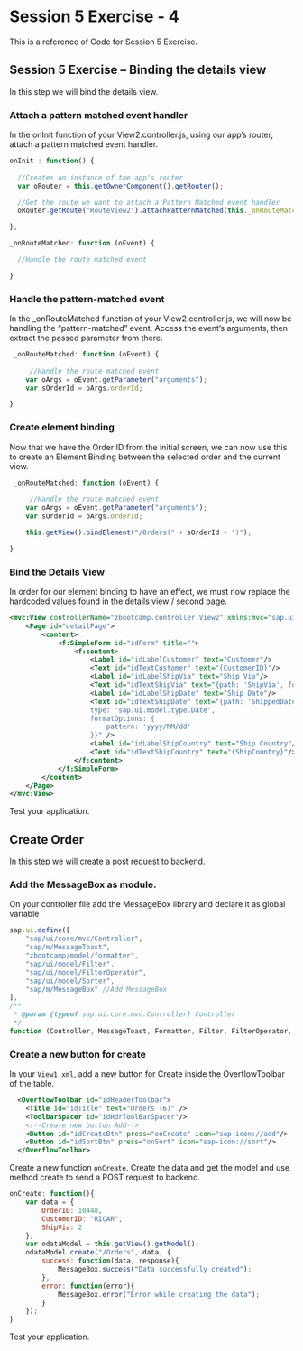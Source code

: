 # Session 5 Exercise - 4
This is a reference of Code for Session 5 Exercise.

## Session 5 Exercise – Binding the details view
In this step we will bind the details view.

### Attach a pattern matched event handler
In the onInit function of your View2.controller.js, using our app’s router, attach a pattern matched event handler. 

```js
onInit : function() {
            
  //Creates an instance of the app's router
  var oRouter = this.getOwnerComponent().getRouter();

  //Get the route we want to attach a Pattern Matched event handler
  oRouter.getRoute("RouteView2").attachPatternMatched(this._onRouteMatched, this);

},

_onRouteMatched: function (oEvent) {

  //Handle the route matched event

}
```
### Handle the pattern-matched event
In the _onRouteMatched function of your View2.controller.js, we will now be handling the “pattern-matched” event. Access the event’s arguments, then extract the passed parameter from there.

```js
 _onRouteMatched: function (oEvent) {
                
     //Handle the route matched event
    var oArgs = oEvent.getParameter("arguments");
    var sOrderId = oArgs.orderId;

}
```
### Create element binding
Now that we have the Order ID from the initial screen, we can now use this to create an Element Binding between the selected order and the current view.
```js
 _onRouteMatched: function (oEvent) {
                
     //Handle the route matched event
    var oArgs = oEvent.getParameter("arguments");
    var sOrderId = oArgs.orderId;

    this.getView().bindElement("/Orders(" + sOrderId + ")");

}
```
### Bind the Details View
In order for our element binding to have an effect, we must now replace the hardcoded values found in the details view / second page.
```xml
<mvc:View controllerName="zbootcamp.controller.View2" xmlns:mvc="sap.ui.core.mvc" displayBlock="true" xmlns="sap.m" xmlns:f="sap.ui.layout.form">
	<Page id="detailPage">
		<content>
			<f:SimpleForm id="idForm" title="">
				<f:content>
					<Label id="idLabelCustomer" text="Customer"/>
					<Text id="idTextCustomer" text="{CustomerID}"/>
					<Label id="idLabelShipVia" text="Ship Via"/>
					<Text id="idTextShipVia" text="{path: 'ShipVia', formatter: '.formatter.getShipperName'}"/>
					<Label id="idLabelShipDate" text="Ship Date"/>
					<Text id="idTextShipDate" text="{path: 'ShippedDate', 
					type: 'sap.ui.model.type.Date',
					formatOptions: {
					    pattern: 'yyyy/MM/dd'
					}}" />
					<Label id="idLabelShipCountry" text="Ship Country"/>
					<Text id="idTextShipCountry" text="{ShipCountry}"/>
				</f:content>
			</f:SimpleForm>
		</content>
	</Page>
</mvc:View>
```

Test your application.

## Create Order
In this step we will create a post request to backend. 

### Add the MessageBox as module.
On your controller file add the MessageBox library and declare it as global variable

```js
sap.ui.define([
    "sap/ui/core/mvc/Controller",
    "sap/m/MessageToast",
    "zbootcamp/model/formatter",
    "sap/ui/model/Filter",
    "sap/ui/model/FilterOperator",
    "sap/ui/model/Sorter",
    "sap/m/MessageBox" //Add MessageBox
],
/**
 * @param {typeof sap.ui.core.mvc.Controller} Controller
 */
function (Controller, MessageToast, Formatter, Filter, FilterOperator, Sorter, MessageBox) { //Add MessageBox
```

### Create a new button for create
In your ``View1 xml``, add a new button for Create inside the OverflowToolbar of the table.

```xml
  <OverflowToolbar id="idHeaderToolbar">
    <Title id="idTitle" text="Orders (6)" />
    <ToolbarSpacer id="idHdrToolBarSpacer"/>
    <!--Create new button Add-->
    <Button id="idCreateBtn" press="onCreate" icon="sap-icon://add"/>
    <Button id="idSortBtn" press="onSort" icon="sap-icon://sort"/>
  </OverflowToolbar>
```

Create a new function ``onCreate``. Create the data and get the model and use method create to send a POST request to backend. 
```js
onCreate: function(){
    var data = {
        OrderID: 10448,
        CustomerID: "RICAR",
        ShipVia: 2
    };
    var odataModel = this.getView().getModel();
    odataModel.create("/Orders", data, {
        success: function(data, response){
            MessageBox.success("Data successfully created");
        },
        error: function(error){
            MessageBox.error("Error while creating the data");
        }
    });
}
```

Test your application. 
